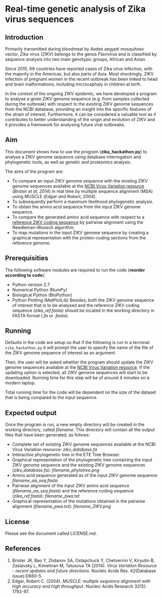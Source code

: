 # Real-time genetic analysis of Zika virus sequences

## Introduction
Primarily transmitted during bloodmeal by Aedes aegypti mosquitoes vector, Zika virus (ZIKV) belongs to the genus Flavivirus and is classified by sequence analysis into two main genotypic groups, African and Asian. 

Since 2015, 69 countries have reported cases of Zika virus infection, with the majority in the Americas, but also parts of Asia. Most shockingly, ZIKV infection of pregnant women in the recent outbreak has been linked to head and brain malformations, including microcephaly in children at birth.

In the context of the ongoing ZIKV epidemic, we have developed a program to analyse a given ZIKV genome sequence (e.g. from samples collected during the outbreak) with respect to the existing ZIKV genome sequences from the NCBI database, providing an insight into the specific features of the strain of interest. Furthermore, it can be considered a valuable tool as it contributes to better understanding of the origin and evolution of ZIKV and it provides a framework for analysing future viral outbreaks. 


## Aim
This document shows how to use the program (**zika_hackathon.py**) to analyse a ZIKV genome sequence using database interrogation and phylogenetic tools, as well as genetic and proteomics analysis.

The aims of the program are:
- To compare an input ZIKV genome sequence with the existing ZIKV genome sequences available at the [NCBI Virus Variation resource](https://www.ncbi.nlm.nih.gov/genome/viruses/variation/Zika/) (*Brister et al, 2014*) in real time by multiple sequence alignment (MSA) using MUSCLE (*Edgar and Robert, 2004*).
- To subsequently perform a maximum likelihood phylogenetic analysis.
- To obtain the amino acid sequence from the input ZIKV genome sequence.
- To compare the generated amino acid sequence with respect to a [reference ZIKV coding sequence]( https://www.ncbi.nlm.nih.gov/nuccore/226377833?report=graph&tracks=[key:sequence_track,name:Sequence,display_name:Sequence,id:STD1,category:Sequence,annots:Sequence,ShowLabel:false,shown:true,order:1][key:gene_model_track,name:Genes,display_name:Genes,id:STD3,category:Genes,annots:Unnamed,Options:ShowAll,SNPs:true,CDSProductFeats:true,ShowLabelsForAllFeatures:true,NtRuler:true,AaRuler:false,HighlightMode:2,shown:true,order:3][key:feature_track,name:Other%20features---3%27UTR,display_name:3%27UTR%20Features,id:STD4,subkey:3%27UTR,category:Features,subcategory:3%27UTR%20Features,annots:Unnamed,Layout:Adaptive,LinkedFeat:Packed,shown:true,order:4][key:feature_track,name:Other%20features---5%27UTR,display_name:5%27UTR%20Features,id:STD5,subkey:5%27UTR,category:Features,subcategory:5%27UTR%20Features,annots:Unnamed,Layout:Adaptive,LinkedFeat:Packed,shown:true,order:5]&appname=ncbientreznuccore&assm_context=GCF_000882815.1&color=0&label=0&decor=0&spacing=0&v=1:10794&c=C0C0C0&gflip=false&select=null&slim=0) by pairwise alignment using the Needleman-Wunsch algorithm.
- To map mutations in the input ZIKV genome sequence by creating a graphical representation with the protein-coding sections from the reference genome.

## Prerequisities
The following software modules are required to run the code (**reorder according to code**):
- Python version 2.7
- Numerical Python (NumPy)
- Biological Python (BioPython) 
- Python Plotting (MatPlotLib)
Besides, both the ZIKV genome sequence of interest that is to be analysed and the reference ZIKV coding sequence (*zika_ref.fasta*) should be located in the working directory in FASTA format (*.fa* or *.fasta*).


## Running
Defaults in the code are setup so that if the following is run in a terminal:
`zika_hackathon.py` it will prompt the user to specify the name of the file of the ZIKV genome sequence of interest as an argument.

Then, the user will be asked whether the program should update the ZIKV genome sequences available at the [NCBI Virus Variation resource](https://www.ncbi.nlm.nih.gov/genome/viruses/variation/Zika/). If the updating option is selected, all ZIKV genome sequences will start to be downloaded. Running time for this step will be of around 4 minutes on a modern laptop.

Total running time for the code will be dependent on the size of the dataset that is being compared to the input sequence.

## Expected output
Once the program is run, a new empty directory will be created in the working directory, called *filename*. This directory will contain all the output files that have been generated, as follows:
- Complete set of existing ZIKV genome sequences available at the NCBI Virus Variation resource: *zikv_database.fa*
- Interactive phylogenetic tree in the ETE Tree Browser. 
- Graphical representation of the phylogenetic tree containing the input ZIKV genome sequence and the existing ZIKV genome sequences (*zikv_database.fa*): *filename_phylotree.png*
- Amino acid sequence generated as of the input ZIKV genome sequence: *filename_aa_seq.fasta*
- Pairwise alignment of the input ZIKV amino acid sequence (*filename_aa_seq.fasta*) and the reference coding sequence (*zika_ref.fasta*): *filename_pwa.txt*
- Graphical representation of the mutations obtained in the pairwise alignment (*filename_pwa.txt*): *filename_ZIKV.png*


## License
Please see the document called LICENSE.md.


## References
1. Brister JR, Bao Y, Zhdanov SA, Ostapchuck Y, Chetvernin V, Kiryutin B, Zaslavsky L, Kimelman M, Tatusova TA (2014). *Virus Variation Resource - recent updates and future directions*. Nucleic Acids Res. 42(Database issue):D660-5.
2. Edgar, Robert C. (2004). *MUSCLE: multiple sequence alignment with high accuracy and high throughput*. Nucleic Acids Research 32(5): 1792-97.

